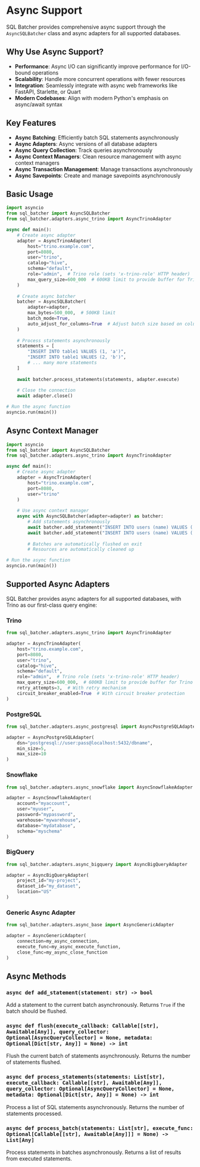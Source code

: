 # Async Support

SQL Batcher provides comprehensive async support through the `AsyncSQLBatcher` class and async adapters for all supported databases.

## Why Use Async Support?

- **Performance**: Async I/O can significantly improve performance for I/O-bound operations
- **Scalability**: Handle more concurrent operations with fewer resources
- **Integration**: Seamlessly integrate with async web frameworks like FastAPI, Starlette, or Quart
- **Modern Codebases**: Align with modern Python's emphasis on async/await syntax

## Key Features

- **Async Batching**: Efficiently batch SQL statements asynchronously
- **Async Adapters**: Async versions of all database adapters
- **Async Query Collection**: Track queries asynchronously
- **Async Context Managers**: Clean resource management with async context managers
- **Async Transaction Management**: Manage transactions asynchronously
- **Async Savepoints**: Create and manage savepoints asynchronously

## Basic Usage

```python
import asyncio
from sql_batcher import AsyncSQLBatcher
from sql_batcher.adapters.async_trino import AsyncTrinoAdapter

async def main():
    # Create async adapter
    adapter = AsyncTrinoAdapter(
        host="trino.example.com",
        port=8080,
        user="trino",
        catalog="hive",
        schema="default",
        role="admin",  # Trino role (sets 'x-trino-role' HTTP header)
        max_query_size=600_000  # 600KB limit to provide buffer for Trino's 1MB limit
    )
    
    # Create async batcher
    batcher = AsyncSQLBatcher(
        adapter=adapter,
        max_bytes=500_000,  # 500KB limit
        batch_mode=True,
        auto_adjust_for_columns=True  # Adjust batch size based on column count
    )
    
    # Process statements asynchronously
    statements = [
        "INSERT INTO table1 VALUES (1, 'a')",
        "INSERT INTO table1 VALUES (2, 'b')",
        # ... many more statements
    ]
    
    await batcher.process_statements(statements, adapter.execute)
    
    # Close the connection
    await adapter.close()

# Run the async function
asyncio.run(main())
```

## Async Context Manager

```python
import asyncio
from sql_batcher import AsyncSQLBatcher
from sql_batcher.adapters.async_trino import AsyncTrinoAdapter

async def main():
    # Create async adapter
    adapter = AsyncTrinoAdapter(
        host="trino.example.com",
        port=8080,
        user="trino"
    )
    
    # Use async context manager
    async with AsyncSQLBatcher(adapter=adapter) as batcher:
        # Add statements asynchronously
        await batcher.add_statement("INSERT INTO users (name) VALUES ('John')")
        await batcher.add_statement("INSERT INTO users (name) VALUES ('Jane')")
        
        # Batches are automatically flushed on exit
        # Resources are automatically cleaned up

# Run the async function
asyncio.run(main())
```

## Supported Async Adapters

SQL Batcher provides async adapters for all supported databases, with Trino as our first-class query engine:

### Trino

```python
from sql_batcher.adapters.async_trino import AsyncTrinoAdapter

adapter = AsyncTrinoAdapter(
    host="trino.example.com",
    port=8080,
    user="trino",
    catalog="hive",
    schema="default",
    role="admin",  # Trino role (sets 'x-trino-role' HTTP header)
    max_query_size=600_000,  # 600KB limit to provide buffer for Trino's 1MB limit
    retry_attempts=3,  # With retry mechanism
    circuit_breaker_enabled=True  # With circuit breaker protection
)
```

### PostgreSQL

```python
from sql_batcher.adapters.async_postgresql import AsyncPostgreSQLAdapter

adapter = AsyncPostgreSQLAdapter(
    dsn="postgresql://user:pass@localhost:5432/dbname",
    min_size=5,
    max_size=10
)
```

### Snowflake

```python
from sql_batcher.adapters.async_snowflake import AsyncSnowflakeAdapter

adapter = AsyncSnowflakeAdapter(
    account="myaccount",
    user="myuser",
    password="mypassword",
    warehouse="mywarehouse",
    database="mydatabase",
    schema="myschema"
)
```

### BigQuery

```python
from sql_batcher.adapters.async_bigquery import AsyncBigQueryAdapter

adapter = AsyncBigQueryAdapter(
    project_id="my-project",
    dataset_id="my_dataset",
    location="US"
)
```

### Generic Async Adapter

```python
from sql_batcher.adapters.async_base import AsyncGenericAdapter

adapter = AsyncGenericAdapter(
    connection=my_async_connection,
    execute_func=my_async_execute_function,
    close_func=my_async_close_function
)
```

## Async Methods

### `async def add_statement(statement: str) -> bool`

Add a statement to the current batch asynchronously. Returns `True` if the batch should be flushed.

### `async def flush(execute_callback: Callable[[str], Awaitable[Any]], query_collector: Optional[AsyncQueryCollector] = None, metadata: Optional[Dict[str, Any]] = None) -> int`

Flush the current batch of statements asynchronously. Returns the number of statements flushed.

### `async def process_statements(statements: List[str], execute_callback: Callable[[str], Awaitable[Any]], query_collector: Optional[AsyncQueryCollector] = None, metadata: Optional[Dict[str, Any]] = None) -> int`

Process a list of SQL statements asynchronously. Returns the number of statements processed.

### `async def process_batch(statements: List[str], execute_func: Optional[Callable[[str], Awaitable[Any]]] = None) -> List[Any]`

Process statements in batches asynchronously. Returns a list of results from executed statements.
